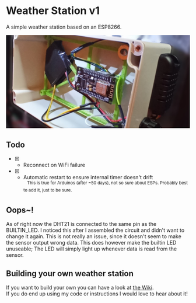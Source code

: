 # Weather Station v1
A simple weather station based on an ESP8266.

![Overview](https://github.com/JanoschABR/weather-station-v1/blob/d3cf0b37891ef15b32f3fb7d15556ca328d79d1d/assets/overview.jpg)

## Todo
 - [X] - Reconnect on WiFi failure
 - [X] - Automatic restart to ensure internal timer doesn't drift  
<sup>&nbsp;&nbsp;&nbsp;This is true for Arduinos (after ~50 days), not so sure about ESPs. Probably best to add it, just to be sure.</sup>

## Oops~!
As of right now the DHT21 is connected to the same pin as the BUILTIN_LED. I noticed this after I assembled the circuit and didn't want to change it again. This is not really an issue, since it doesn't seem to make the sensor output wrong data. This does however make the builtin LED unuseable; The LED will simply light up whenever data is read from the sensor.

## Building your own weather station
If you want to build your own you can have a look at [the Wiki](https://github.com/JanoschABR/weather-station-v1/wiki/Components-&-Wiring).  
If you do end up using my code or instructions I would love to hear about it!
